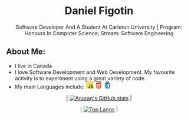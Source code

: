 <div align="center">
    
# Daniel Figotin

  Software Developer And A Student At Carleton University | Program: Honours In Computer Science; Stream: Software Engineering

</div>

## About Me:
- I live in Canada
- I love Software Development and Web Development. My favourite activity is to experiment using a great variety of code.
- My main Languages include: 
<code><img height="20" alt="javascript" src="https://raw.githubusercontent.com/github/explore/80688e429a7d4ef2fca1e82350fe8e3517d3494d/topics/javascript/javascript.png"></code>
<code><img height="20" alt="javascript" src="https://raw.githubusercontent.com/github/explore/80688e429a7d4ef2fca1e82350fe8e3517d3494d/topics/html/html.png"></code>
<code><img height="20" alt="javascript" src="https://raw.githubusercontent.com/github/explore/80688e429a7d4ef2fca1e82350fe8e3517d3494d/topics/css/css.png"></code>
<div align="center">

| [![Anurag's GitHub stats](https://github-readme-stats.vercel.app/api?username=DevDanF&show_icons=true&theme=gruvboxhide_border=true)](https://github.com/DevDanF/github-readme-stats) |

    
| [![Top Langs](https://github-readme-stats.vercel.app/api/top-langs/?username=DevDanF&show_icons=true&theme=gruvboxhide_border=true)](https://github.com/DevDanF/github-readme-stats) |

</div>
